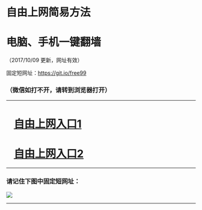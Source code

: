 ﻿# 自由上网简易方法

# 电脑、手机一键翻墙

（2017/10/09 更新，网址有效）

固定短网址：https://git.io/free99

### （微信如打不开，请转到浏览器打开）


***





# &nbsp;&nbsp; <a href="http://ft2114120943.fwq-tz-1001.info/fwqtz01.html?t=10090016961 " target="_blank">自由上网入口1</a>
# &nbsp;&nbsp; <a href="http://ft2117819698.fwq-tz-1002.info/fwqtz02.html?t=100900110037 " target="_blank">自由上网入口2</a>
***

### 请记住下图中固定短网址：

<img src="https://s3-us-west-2.amazonaws.com/fwq-1001/yjfq-20170905okok.png" /> 


***

